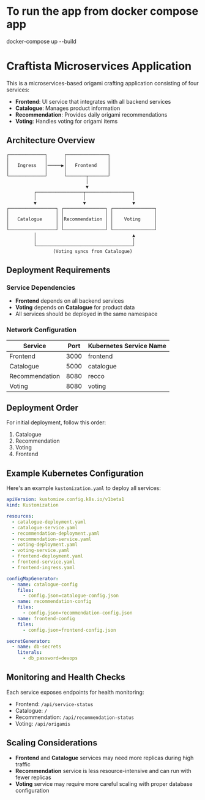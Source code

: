 # To run the app from docker compose app
docker-compose up --build


# Craftista Microservices Application

This is a microservices-based origami crafting application consisting of four services:

- **Frontend**: UI service that integrates with all backend services
- **Catalogue**: Manages product information
- **Recommendation**: Provides daily origami recommendations
- **Voting**: Handles voting for origami items

## Architecture Overview

```
┌─────────────┐      ┌───────────────┐
│             │      │               │
│   Ingress   │─────▶│   Frontend    │
│             │      │               │
└─────────────┘      └───────┬───────┘
                             │
                             ▼
          ┌─────────────────┬─────────────────┐
          │                 │                 │
          ▼                 ▼                 ▼
┌─────────────────┐ ┌───────────────┐ ┌───────────────┐
│                 │ │               │ │               │
│   Catalogue     │ │Recommendation │ │    Voting     │
│                 │ │               │ │               │
└─────────────────┘ └───────────────┘ └───────────────┘
          │                                   ▲
          │                                   │
          └───────────────────────────────────┘
                 (Voting syncs from Catalogue)
```

## Deployment Requirements

### Service Dependencies

- **Frontend** depends on all backend services
- **Voting** depends on **Catalogue** for product data
- All services should be deployed in the same namespace

### Network Configuration

| Service | Port | Kubernetes Service Name |
|---------|------|-------------------------|
| Frontend | 3000 | frontend |
| Catalogue | 5000 | catalogue |
| Recommendation | 8080 | recco |
| Voting | 8080 | voting |

## Deployment Order

For initial deployment, follow this order:

1. Catalogue
2. Recommendation
3. Voting
4. Frontend

## Example Kubernetes Configuration

Here's an example `kustomization.yaml` to deploy all services:

```yaml
apiVersion: kustomize.config.k8s.io/v1beta1
kind: Kustomization

resources:
  - catalogue-deployment.yaml
  - catalogue-service.yaml
  - recommendation-deployment.yaml
  - recommendation-service.yaml
  - voting-deployment.yaml
  - voting-service.yaml
  - frontend-deployment.yaml
  - frontend-service.yaml
  - frontend-ingress.yaml

configMapGenerator:
  - name: catalogue-config
    files:
      - config.json=catalogue-config.json
  - name: recommendation-config
    files:
      - config.json=recommendation-config.json
  - name: frontend-config
    files:
      - config.json=frontend-config.json

secretGenerator:
  - name: db-secrets
    literals:
      - db_password=devops
```

## Monitoring and Health Checks

Each service exposes endpoints for health monitoring:

- Frontend: `/api/service-status`
- Catalogue: `/`
- Recommendation: `/api/recommendation-status`
- Voting: `/api/origamis`

## Scaling Considerations

- **Frontend** and **Catalogue** services may need more replicas during high traffic
- **Recommendation** service is less resource-intensive and can run with fewer replicas
- **Voting** service may require more careful scaling with proper database configuration